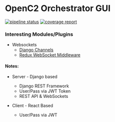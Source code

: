 # OpenC2 Orchestrator GUI

[![pipeline status](https://gitlab.labs.g2-inc.net/ScreamingBunny/Orchestrator/GUI/badges/develop/pipeline.svg)](https://gitlab.labs.g2-inc.net/ScreamingBunny/Orchestrator/GUI/commits/develop)
[![coverage report](https://gitlab.labs.g2-inc.net/ScreamingBunny/Orchestrator/GUI/badges/develop/coverage.svg)](https://gitlab.labs.g2-inc.net/ScreamingBunny/Orchestrator/GUI/commits/develop)

### Interesting Modules/Plugins
- Websockets
	- [Django Channels](https://channels.readthedocs.io/en/latest/index.html)
	- [Redux WebSocket Middleware](https://www.npmjs.com/package/redux-websocket-middleware)

#### Notes:
- Server - Django based
    - Django REST Framework
    - User/Pass via JWT Token
    - REST API & WebSockets

- Client - React Based
	- User/Pass via JWT
